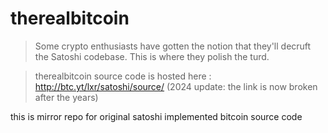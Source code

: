 # therealbitcoin
> Some crypto enthusiasts have gotten the notion that they'll decruft the Satoshi codebase. This is where they polish the turd.

> therealbitcoin source code is hosted here : http://btc.yt/lxr/satoshi/source/ (2024 update: the link is now broken after the years)



this is mirror repo for original satoshi implemented bitcoin source code
